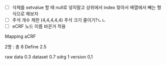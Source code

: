 - [ ] 삭제를 setvalue 할 때 null로 넣지말고 상위에서 index 찾아서 배열에서 빼는 형식으로 해보자
- [ ] 주석 개수 제한 (4,4,4,4,4) 주석 크기 줄이기?ㄴㄴ
- [ ] eCRF 노드 이름 바꾼거 적용

Mapping
aCRF

2명 : 총 8
Define 2.5

raw data 0.3
dataset 0.7
sdrg 1
version 0,1
